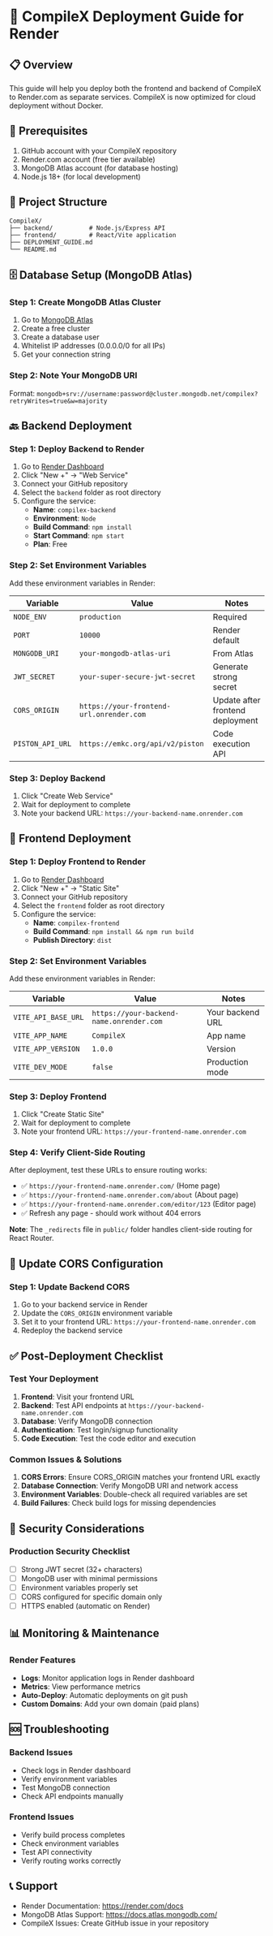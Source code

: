 # 🚀 CompileX Deployment Guide for Render

## 📋 Overview
This guide will help you deploy both the frontend and backend of CompileX to Render.com as separate services. CompileX is now optimized for cloud deployment without Docker.

## 🔧 Prerequisites
1. GitHub account with your CompileX repository
2. Render.com account (free tier available)
3. MongoDB Atlas account (for database hosting)
4. Node.js 18+ (for local development)

## 📁 Project Structure

```
CompileX/
├── backend/          # Node.js/Express API
├── frontend/         # React/Vite application
├── DEPLOYMENT_GUIDE.md
└── README.md
```

## 🗄️ Database Setup (MongoDB Atlas)

### Step 1: Create MongoDB Atlas Cluster
1. Go to [MongoDB Atlas](https://cloud.mongodb.com/)
2. Create a free cluster
3. Create a database user
4. Whitelist IP addresses (0.0.0.0/0 for all IPs)
5. Get your connection string

### Step 2: Note Your MongoDB URI
Format: `mongodb+srv://username:password@cluster.mongodb.net/compilex?retryWrites=true&w=majority`

## 🔙 Backend Deployment

### Step 1: Deploy Backend to Render
1. Go to [Render Dashboard](https://dashboard.render.com/)
2. Click "New +" → "Web Service"
3. Connect your GitHub repository
4. Select the `backend` folder as root directory
5. Configure the service:
   - **Name**: `compilex-backend`
   - **Environment**: `Node`
   - **Build Command**: `npm install`
   - **Start Command**: `npm start`
   - **Plan**: Free

### Step 2: Set Environment Variables
Add these environment variables in Render:

| Variable | Value | Notes |
|----------|-------|-------|
| `NODE_ENV` | `production` | Required |
| `PORT` | `10000` | Render default |
| `MONGODB_URI` | `your-mongodb-atlas-uri` | From Atlas |
| `JWT_SECRET` | `your-super-secure-jwt-secret` | Generate strong secret |
| `CORS_ORIGIN` | `https://your-frontend-url.onrender.com` | Update after frontend deployment |
| `PISTON_API_URL` | `https://emkc.org/api/v2/piston` | Code execution API |

### Step 3: Deploy Backend
1. Click "Create Web Service"
2. Wait for deployment to complete
3. Note your backend URL: `https://your-backend-name.onrender.com`

## 🎨 Frontend Deployment

### Step 1: Deploy Frontend to Render
1. Go to [Render Dashboard](https://dashboard.render.com/)
2. Click "New +" → "Static Site"
3. Connect your GitHub repository
4. Select the `frontend` folder as root directory
5. Configure the service:
   - **Name**: `compilex-frontend`
   - **Build Command**: `npm install && npm run build`
   - **Publish Directory**: `dist`

### Step 2: Set Environment Variables
Add these environment variables in Render:

| Variable | Value | Notes |
|----------|-------|-------|
| `VITE_API_BASE_URL` | `https://your-backend-name.onrender.com` | Your backend URL |
| `VITE_APP_NAME` | `CompileX` | App name |
| `VITE_APP_VERSION` | `1.0.0` | Version |
| `VITE_DEV_MODE` | `false` | Production mode |

### Step 3: Deploy Frontend
1. Click "Create Static Site"
2. Wait for deployment to complete
3. Note your frontend URL: `https://your-frontend-name.onrender.com`

### Step 4: Verify Client-Side Routing
After deployment, test these URLs to ensure routing works:
- ✅ `https://your-frontend-name.onrender.com/` (Home page)
- ✅ `https://your-frontend-name.onrender.com/about` (About page)
- ✅ `https://your-frontend-name.onrender.com/editor/123` (Editor page)
- ✅ Refresh any page - should work without 404 errors

**Note**: The `_redirects` file in `public/` folder handles client-side routing for React Router.

## 🔄 Update CORS Configuration

### Step 1: Update Backend CORS
1. Go to your backend service in Render
2. Update the `CORS_ORIGIN` environment variable
3. Set it to your frontend URL: `https://your-frontend-name.onrender.com`
4. Redeploy the backend service

## ✅ Post-Deployment Checklist

### Test Your Deployment
1. **Frontend**: Visit your frontend URL
2. **Backend**: Test API endpoints at `https://your-backend-name.onrender.com`
3. **Database**: Verify MongoDB connection
4. **Authentication**: Test login/signup functionality
5. **Code Execution**: Test the code editor and execution

### Common Issues & Solutions
1. **CORS Errors**: Ensure CORS_ORIGIN matches your frontend URL exactly
2. **Database Connection**: Verify MongoDB URI and network access
3. **Environment Variables**: Double-check all required variables are set
4. **Build Failures**: Check build logs for missing dependencies

## 🔐 Security Considerations

### Production Security Checklist
- [ ] Strong JWT secret (32+ characters)
- [ ] MongoDB user with minimal permissions
- [ ] Environment variables properly set
- [ ] CORS configured for specific domain only
- [ ] HTTPS enabled (automatic on Render)

## 📊 Monitoring & Maintenance

### Render Features
- **Logs**: Monitor application logs in Render dashboard
- **Metrics**: View performance metrics
- **Auto-Deploy**: Automatic deployments on git push
- **Custom Domains**: Add your own domain (paid plans)

## 🆘 Troubleshooting

### Backend Issues
- Check logs in Render dashboard
- Verify environment variables
- Test MongoDB connection
- Check API endpoints manually

### Frontend Issues
- Verify build process completes
- Check environment variables
- Test API connectivity
- Verify routing works correctly

## 📞 Support
- Render Documentation: https://render.com/docs
- MongoDB Atlas Support: https://docs.atlas.mongodb.com/
- CompileX Issues: Create GitHub issue in your repository
